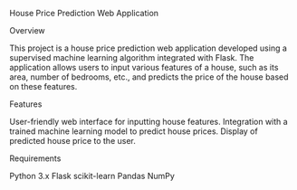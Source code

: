 House Price Prediction Web Application

Overview

This project is a house price prediction web application developed using a supervised machine learning algorithm integrated with Flask. The application allows users to input various features of a house, such as its area, number of bedrooms, etc., and predicts the price of the house based on these features.


Features

User-friendly web interface for inputting house features.
Integration with a trained machine learning model to predict house prices.
Display of predicted house price to the user.

Requirements

Python 3.x
Flask
scikit-learn
Pandas
NumPy
